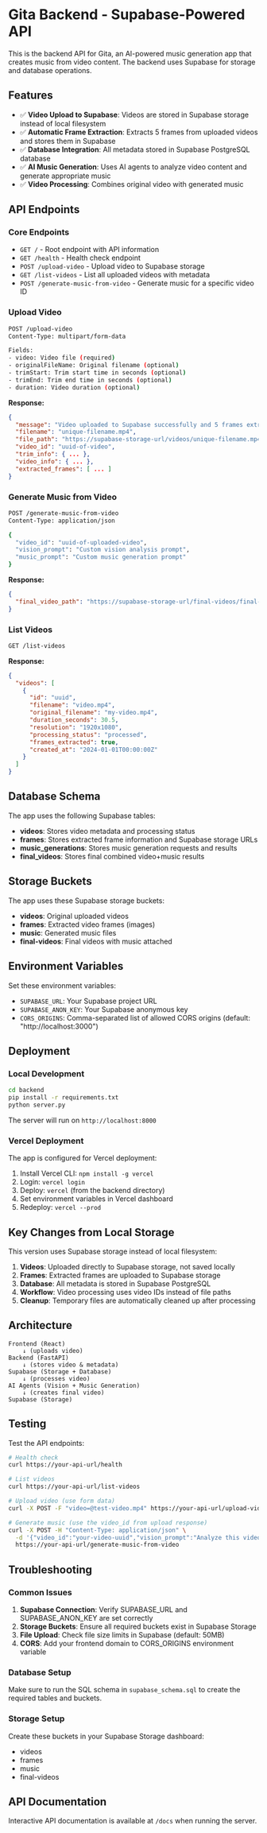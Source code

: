 # Gita Backend - Supabase-Powered API

This is the backend API for Gita, an AI-powered music generation app that creates music from video content. The backend uses Supabase for storage and database operations.

## Features

- ✅ **Video Upload to Supabase**: Videos are stored in Supabase storage instead of local filesystem
- ✅ **Automatic Frame Extraction**: Extracts 5 frames from uploaded videos and stores them in Supabase
- ✅ **Database Integration**: All metadata stored in Supabase PostgreSQL database
- ✅ **AI Music Generation**: Uses AI agents to analyze video content and generate appropriate music
- ✅ **Video Processing**: Combines original video with generated music

## API Endpoints

### Core Endpoints

- `GET /` - Root endpoint with API information
- `GET /health` - Health check endpoint
- `POST /upload-video` - Upload video to Supabase storage
- `GET /list-videos` - List all uploaded videos with metadata
- `POST /generate-music-from-video` - Generate music for a specific video ID

### Upload Video

```bash
POST /upload-video
Content-Type: multipart/form-data

Fields:
- video: Video file (required)
- originalFileName: Original filename (optional)
- trimStart: Trim start time in seconds (optional)
- trimEnd: Trim end time in seconds (optional)
- duration: Video duration (optional)
```

**Response:**

```json
{
  "message": "Video uploaded to Supabase successfully and 5 frames extracted",
  "filename": "unique-filename.mp4",
  "file_path": "https://supabase-storage-url/videos/unique-filename.mp4",
  "video_id": "uuid-of-video",
  "trim_info": { ... },
  "video_info": { ... },
  "extracted_frames": [ ... ]
}
```

### Generate Music from Video

```bash
POST /generate-music-from-video
Content-Type: application/json

{
  "video_id": "uuid-of-uploaded-video",
  "vision_prompt": "Custom vision analysis prompt",
  "music_prompt": "Custom music generation prompt"
}
```

**Response:**

```json
{
  "final_video_path": "https://supabase-storage-url/final-videos/final-video.mp4"
}
```

### List Videos

```bash
GET /list-videos
```

**Response:**

```json
{
  "videos": [
    {
      "id": "uuid",
      "filename": "video.mp4",
      "original_filename": "my-video.mp4",
      "duration_seconds": 30.5,
      "resolution": "1920x1080",
      "processing_status": "processed",
      "frames_extracted": true,
      "created_at": "2024-01-01T00:00:00Z"
    }
  ]
}
```

## Database Schema

The app uses the following Supabase tables:

- **videos**: Stores video metadata and processing status
- **frames**: Stores extracted frame information and Supabase storage URLs
- **music_generations**: Stores music generation requests and results
- **final_videos**: Stores final combined video+music results

## Storage Buckets

The app uses these Supabase storage buckets:

- **videos**: Original uploaded videos
- **frames**: Extracted video frames (images)
- **music**: Generated music files
- **final-videos**: Final videos with music attached

## Environment Variables

Set these environment variables:

- `SUPABASE_URL`: Your Supabase project URL
- `SUPABASE_ANON_KEY`: Your Supabase anonymous key
- `CORS_ORIGINS`: Comma-separated list of allowed CORS origins (default: "http://localhost:3000")

## Deployment

### Local Development

```bash
cd backend
pip install -r requirements.txt
python server.py
```

The server will run on `http://localhost:8000`

### Vercel Deployment

The app is configured for Vercel deployment:

1. Install Vercel CLI: `npm install -g vercel`
2. Login: `vercel login`
3. Deploy: `vercel` (from the backend directory)
4. Set environment variables in Vercel dashboard
5. Redeploy: `vercel --prod`

## Key Changes from Local Storage

This version uses Supabase storage instead of local filesystem:

1. **Videos**: Uploaded directly to Supabase storage, not saved locally
2. **Frames**: Extracted frames are uploaded to Supabase storage
3. **Database**: All metadata is stored in Supabase PostgreSQL
4. **Workflow**: Video processing uses video IDs instead of file paths
5. **Cleanup**: Temporary files are automatically cleaned up after processing

## Architecture

```
Frontend (React)
    ↓ (uploads video)
Backend (FastAPI)
    ↓ (stores video & metadata)
Supabase (Storage + Database)
    ↓ (processes video)
AI Agents (Vision + Music Generation)
    ↓ (creates final video)
Supabase (Storage)
```

## Testing

Test the API endpoints:

```bash
# Health check
curl https://your-api-url/health

# List videos
curl https://your-api-url/list-videos

# Upload video (use form data)
curl -X POST -F "video=@test-video.mp4" https://your-api-url/upload-video

# Generate music (use the video_id from upload response)
curl -X POST -H "Content-Type: application/json" \
  -d '{"video_id":"your-video-uuid","vision_prompt":"Analyze this video","music_prompt":"Create ambient music"}' \
  https://your-api-url/generate-music-from-video
```

## Troubleshooting

### Common Issues

1. **Supabase Connection**: Verify SUPABASE_URL and SUPABASE_ANON_KEY are set correctly
2. **Storage Buckets**: Ensure all required buckets exist in Supabase Storage
3. **File Upload**: Check file size limits in Supabase (default: 50MB)
4. **CORS**: Add your frontend domain to CORS_ORIGINS environment variable

### Database Setup

Make sure to run the SQL schema in `supabase_schema.sql` to create the required tables and buckets.

### Storage Setup

Create these buckets in your Supabase Storage dashboard:

- videos
- frames
- music
- final-videos

## API Documentation

Interactive API documentation is available at `/docs` when running the server.
